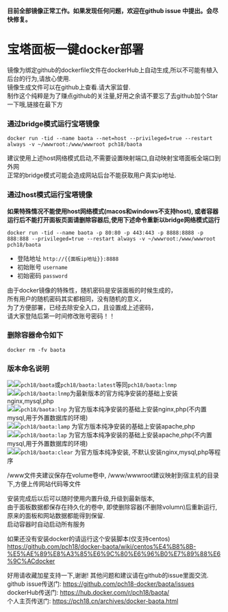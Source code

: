 **目前全部镜像正常工作。如果发现任何问题，欢迎在github issue 中提出。会尽快修复。**
 
# 宝塔面板一键docker部署 
镜像为绑定github的dockerfile文件在dockerHub上自动生成,所以不可能有植入后台的行为,请放心使用.  
镜像生成文件可以在github上查看.请大家监督.  
制作这个纯粹是为了赚点github的关注量,好用之余请不要忘了去github加个Star一下哦,链接在最下方

### 通过bridge模式运行宝塔镜像  
`docker run -tid --name baota --net=host --privileged=true --restart always -v ~/wwwroot:/www/wwwroot pch18/baota`

建议使用上述host网络模式启动,不需要设置映射端口,自动映射宝塔面板全端口到外网  
正常的bridge模式可能会造成网站后台不能获取用户真实ip地址.


###  通过host模式运行宝塔镜像  
**如果特殊情况不能使用host网络模式(macos和windows不支持host), 或者容器运行后不能打开面板页面请删除容器后,使用下述命令重新以bridge网络模式运行**

`docker run -tid --name baota -p 80:80 -p 443:443 -p 8888:8888 -p 888:888 --privileged=true --restart always -v ~/wwwroot:/www/wwwroot pch18/baota`

- 登陆地址 `http://{{面板ip地址}}:8888`
- 初始账号 `username`
- 初始密码 `password`

由于docker镜像的特殊性，随机密码是安装面板的时候生成的，  
所有用户的随机密码其实都相同，没有随机的意义，  
为了方便部署，已经去除安全入口，且设置成上述密码，  
请大家登陆后第一时间修改账号密码！！  
    
### 删除容器命令如下  
`docker rm -fv baota`
  
### 版本命名说明  
[![](https://images.microbadger.com/badges/version/pch18/baota.svg)](https://microbadger.com/images/pch18/baota "Get your own version badge on microbadger.com")[![](https://images.microbadger.com/badges/image/pch18/baota.svg)](https://microbadger.com/images/pch18/baota "Get your own image badge on microbadger.com")`pch18/baota`或`pch18/baota:latest`等同`pch18/baota:lnmp`    
[![](https://images.microbadger.com/badges/version/pch18/baota:lnmp.svg)](https://microbadger.com/images/pch18/baota:lnmp "Get your own version badge on microbadger.com")[![](https://images.microbadger.com/badges/image/pch18/baota:lnmp.svg)](https://microbadger.com/images/pch18/baota:lnmp "Get your own image badge on microbadger.com")`pch18/baota:lnmp`为最新版本的官方纯净安装的基础上安装nginx,mysql,php  
[![](https://images.microbadger.com/badges/version/pch18/baota:lnp.svg)](https://microbadger.com/images/pch18/baota:lnp "Get your own version badge on microbadger.com")[![](https://images.microbadger.com/badges/image/pch18/baota:lnp.svg)](https://microbadger.com/images/pch18/baota:lnp "Get your own image badge on microbadger.com")`pch18/baota:lnp` 为官方版本纯净安装的基础上安装nginx,php(不内置mysql,用于外置数据库的环境)  
[![](https://images.microbadger.com/badges/version/pch18/baota:lamp.svg)](https://microbadger.com/images/pch18/baota:lamp "Get your own version badge on microbadger.com")[![](https://images.microbadger.com/badges/image/pch18/baota:lamp.svg)](https://microbadger.com/images/pch18/baota:lamp "Get your own image badge on microbadger.com")`pch18/baota:lamp` 为官方版本纯净安装的基础上安装apache,php  
[![](https://images.microbadger.com/badges/version/pch18/baota:lap.svg)](https://microbadger.com/images/pch18/baota:lap "Get your own version badge on microbadger.com")[![](https://images.microbadger.com/badges/image/pch18/baota:lap.svg)](https://microbadger.com/images/pch18/baota:lap "Get your own image badge on microbadger.com")`pch18/baota:lap` 为官方版本纯净安装的基础上安装apache,php(不内置mysql,用于外置数据库的环境)   
[![](https://images.microbadger.com/badges/version/pch18/baota:clear.svg)](https://microbadger.com/images/pch18/baota:clear "Get your own version badge on microbadger.com")[![](https://images.microbadger.com/badges/image/pch18/baota:clear.svg)](https://microbadger.com/images/pch18/baota:clear "Get your own image badge on microbadger.com")`pch18/baota:clear` 为官方版本纯净安装, 不默认安装nginx,mysql,php等程序  

/www文件夹建议保存在volume卷中, /www/wwwroot建议映射到宿主机的目录下,方便上传网站代码等文件  

安装完成后以后可以随时使用内置升级,升级到最新版本,  
由于面板数据都保存在持久化的卷中, 即使删除容器(不删除volumn)后重新运行, 
原来的面板和网站数据都能得到保留.  
启动容器时自动启动所有服务 

如果还没有安装docker的请运行这个安装脚本(仅支持centos)  
https://github.com/pch18/docker-baota/wiki/centos%E4%B8%8B-%E5%AE%89%E8%A3%85%E6%9C%80%E6%96%B0%E7%89%88%E6%9C%ACdocker

好用请收藏加星支持一下,谢谢! 其他问题和建议请在github的issue里面交流.  
github issue传送门: https://github.com/pch18-docker/baota/issues  
dockerHub传送门: https://hub.docker.com/r/pch18/baota/  
个人主页传送门: https://pch18.cn/archives/docker-baota.html
